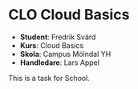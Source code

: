 # CLO Cloud Basics
- **Student**: Fredrik Svärd
- **Kurs**: Cloud Basics
- **Skola**: Campus Mölndal YH
- **Handledare**: Lars Appel

This is a task for School.